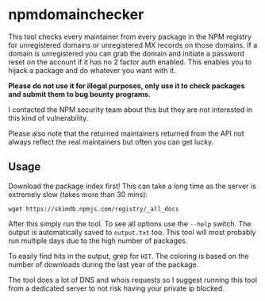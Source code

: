 # npmdomainchecker

This tool checks every maintainer from every package in the NPM registry for unregistered domains or unregistered MX records on those domains. If a domain is unregistered you can grab the domain and initiate a password reset on the account if it has no 2 factor auth enabled. This enables you to hijack a package and do whatever you want with it.

**Please do not use it for illegal purposes, only use it to check packages and submit them to bug bounty programs.**

I contacted the NPM security team about this but they are not interested in this kind of vulnerability.

Please also note that the returned maintainers returned from the API not always reflect the real maintainers but often you can get lucky.

## Usage

Download the package index first! This can take a long time as the server is extremely slow (takes more than 30 mins):

```
wget https://skimdb.npmjs.com/registry/_all_docs
```

After this simply run the tool. To see all options use the `--help` switch. The output is automatically saved to `output.txt` too. This tool will most probably run multiple days due to the high number of packages.

To easily find hits in the output, grep for `HIT`. The coloring is based on the number of downloads during the last year of the package.

The tool does a lot of DNS and whois requests so I suggest running this tool from a dedicated server to not risk having your private ip blocked.
